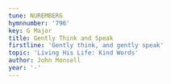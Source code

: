 ```yaml
---
tune: NUREMBERG
hymnnumber: '796'
key: G Major
title: Gently Think and Speak
firstline: 'Gently think, and gently speak'
topic: 'Living His Life: Kind Words'
author: John Monsell
year: '-'
---
```

